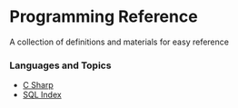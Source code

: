 # Programming Reference

A collection of definitions and materials for easy reference

### Languages and Topics
- [C Sharp](/csharp.md)
- [SQL Index](/SQLIndices.md)
